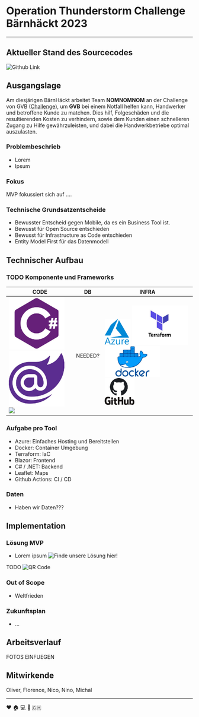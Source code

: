 # Operation Thunderstorm Challenge Bärnhäckt 2023
___

## Aktueller Stand des Sourcecodes
![Github Link](https://github.com/ninomllr/bernhackt-2023 "link to github repo")

## Ausgangslage
Am diesjärigen BärnHäckt arbeitet Team **NOMNOMNOM** an der Challenge von GVB ([Challenge](https://www.bernhackt.ch/challenge-gvb-thunderstorm/ "challenge description")), um **GVB** bei einem Notfall helfen kann, Handwerker und betroffene Kunde zu matchen. Dies hilf, Folgeschäden und die resultierenden Kosten zu verhindern, sowie dem Kunden einen schnelleren Zugang zu Hilfe gewährzuleisten, und dabei die Handwerkbetriebe optimal auszulasten.

### Problembeschrieb
* Lorem
* Ipsum

### Fokus
MVP fokussiert sich auf ....

### Technische Grundsatzentscheide
* Bewusster Entscheid gegen Mobile, da es ein Business Tool ist.
* Bewusst für Open Source entschieden
* Bewusst für Infrastructure as Code entschieden
* Entity Model First für das Datenmodell

## Technischer Aufbau
### TODO Komponente und Frameworks
| CODE         | DB     | INFRA |
|--------------|-----------|------------|
| <img src="./assets/csharp_logo.jpeg" width="150"> <img src="./assets/blazor_logo.jpeg" width="150"> <img src="./assets/leaflet_logo.jpeg"> | NEEDED? | <img src="./assets/azure_logo.jpeg" width="70"> <img src="./assets/teraform_logo.jpeg" width="150"> <img src="./assets/docker_logo.jpeg" width="150"> <img src="./assets/git_logo.jpeg" width="80">

### Aufgabe pro Tool
* Azure: Einfaches Hosting und Bereitstellen
* Docker: Container Umgebung
* Terraform: IaC
* Blazor: Frontend
* C# / .NET: Backend
* Leaflet: Maps
* Github Actions: CI / CD

### Daten
* Haben wir Daten???

## Implementation

### Lösung MVP
* Lorem ipsum ![Finde unsere Lösung hier!](https://gvb-10534.azurewebsites.net/ "link to webpage")

TODO ![QR Code](./assets/qr_code.png "QR code with link to page")

### Out of Scope
* Weltfrieden

### Zukunftsplan
* ...

## Arbeitsverlauf
FOTOS EINFUEGEN


## Mitwirkende
Oliver, Florence, Nico, Nino, Michal
___

:heart: :house: :computer: :bear: :switzerland:
